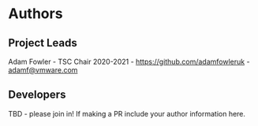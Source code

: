 # Authors

## Project Leads

Adam Fowler - TSC Chair 2020-2021 - https://github.com/adamfowleruk - adamf@vmware.com

## Developers

TBD - please join in! If making a PR include your author information here.
